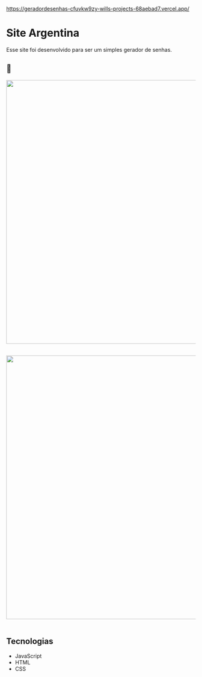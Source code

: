 https://geradordesenhas-cfuvkw9zy-wills-projects-68aebad7.vercel.app/
# Site Argentina
Esse site foi desenvolvido para ser um simples gerador de senhas. 

## :camera_flash: 
<!-- You can add more screenshots here if you like -->


<img src="/Captura de tela 2024-06-05 164326.png" width="700px">&emsp;

<img src="/lCaptura de tela 2024-06-05 164335.png" width="700px">&emsp;

## Tecnologias

* JavaScript
* HTML
* CSS
